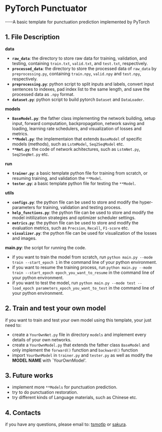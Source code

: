 # PyTorch Punctuator
----A basic template for punctuation prediction implemented by PyTorch

## 1. File Description
**data**
* **`raw_data`**: the directory to store raw data for training, validation, and testing, containing `train.txt`, `valid.txt`, and `test.txt`, respectively.
* **`processed_data`**: the directory to store the processed data of `raw_data` by `preprocessing.py`, containing `train.npy`, `valid.npy` and `test.npy`, respectively.
* **`preprocessing.py`**: python script to split inputs and labels, convert input sentences to indexes, pad index list to the same length, and save the processed data as `.npy` format.
* **`dataset.py`**: python script to build pytorch `Dataset` and `DataLoader`.

**models**
* **`BaseModel.py`**: the father class implementing the network building, setup input, forward computation, backpropagation, network saving and loading, learning rate schedulers, and visualization of losses and metrics.
* **`**Model.py`**: the implementaion that extends `BaseModel` of specific models (methods), such as `LstmModel`, `Seq2SeqModel` etc.
* **`**Net.py`**: the code of network achitectures, such as `LstmNet.py`, `Seq2SeqNet.py` etc.

**run**
* **`trainer.py`**: a basic template python file for training from scratch, or resuming training, and validation the `**Model`.
* **`tester.py`**: a basic template python file for testing the `**Model`.

**utils**
* **`configs.py`**: the python file can be used to store and modify the hyper-parameters for training, validation and testing process.
* **`help_functions.py`**: the python file can be used to store and modify the model initilization strategies and optimizer scheduler settings.
* **`metrics.py`**: the python file can be used to store and modify the evaluation metrics, such as `Precsion`, `Recall`, `F1-score` etc.
* **`visualizer.py`**: the python file can be used for visualization of the losses and images.

**main.py**: the script for running the code.
* if you want to train the model from scratch, run `python main.py --mode train --start_epoch 1` in the command line of your python environment.
* if you want to resume the training process, run `python main.py --mode train --start_epoch epoch_you_want_to_resume` in the command line of your python environment.
* if you want to test the model, run `python main.py --mode test --load_epoch parameters_epoch_you_want_to_test` in the command line of your python environment.

## 2. Train and test your own model
if you want to train and test your own model using this template, your just need to:
* create a `YourOwnNet.py` file in directory `models` and implement every details of your own networks.
* create a  `YourOwnModel.py` that extends the father class `BaseModel` and only implement the `forward()` function and `backward()` function 
* import `YourOwnModel` in `trainer.py` and `tester.py` as well as modify the **MODEL NAME** with `YourOwnModel'.

## 3. Future works
* implement more `**Models` for punctuation prediction.
* try to do punctuation restoration.
* try different kinds of Language materials, such as Chinese etc.

## 4. Contacts
if you have any questions, please email to: [tsmotlp](tsmotlp@163.com) or [sakura](tsmotlp@163.com).
